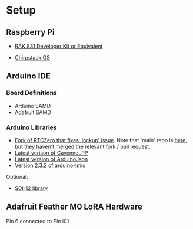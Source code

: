 # Setup 

## Raspberry Pi

- [RAK 831 Developer Kit or Equivalent](https://store.rakwireless.com/products/rak831-gateway-module?variant=22375114801252)

- [Chirpstack OS](https://www.chirpstack.io/gateway-os/overview/)


## Arduino IDE

### Board Definitions

- Arduino SAMD
- Adafruit SAMD

### Arduino Libraries

- [Fork of RTCZero that fixes 'lockup' issue](https://github.com/sslupsky/RTCZero/tree/fix-lockup-when-wake-from-sleep).  Note that 'main' repo is [here](https://github.com/arduino-libraries/RTCZero), but they haven't merged the relevant fork / pull request.
- [Latest verison of CayenneLPP](https://github.com/ElectronicCats/CayenneLPP)
- [Latest version of ArduinoJson](https://github.com/bblanchon/ArduinoJson)
- [Version 2.3.2 of arduino-lmic](https://github.com/mcci-catena/arduino-lmic/releases/tag/v2.3.2)

Optional:
- [SDI-12 library](https://github.com/EnviroDIY/Arduino-SDI-12)

## Adafruit Feather M0 LoRA Hardware

Pin 6 connected to Pin i01

